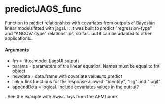 # predictJAGS_func
Function to predict relationships with covariates from outputs of Bayesian linear models fitted with jagsUI
\.
It was built to predict "regression-type" and "ANCOVA-type" relationships, so far.. but it can be adapted to other applications...

#### Arguments
  - fm = fitted model (jagsUI output)
  - params = parameters of the linear equation. Names must be equal to fm object
  - newdata = data.frame with covariate values to predict
  - link = link functions for the response allowed: "identity", "log" and "logit"
  - appendData = logical. Include covariates values in the output?

\.
See the example with Swiss Jays from the AHM1 book

